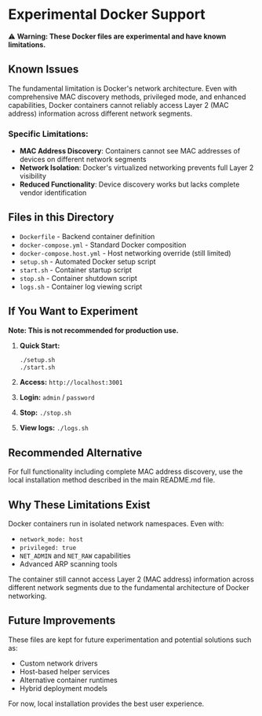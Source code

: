 # Experimental Docker Support

⚠️ **Warning: These Docker files are experimental and have known limitations.**

## Known Issues

The fundamental limitation is Docker's network architecture. Even with comprehensive MAC discovery methods, privileged mode, and enhanced capabilities, Docker containers cannot reliably access Layer 2 (MAC address) information across different network segments.

### Specific Limitations:
- **MAC Address Discovery**: Containers cannot see MAC addresses of devices on different network segments
- **Network Isolation**: Docker's virtualized networking prevents full Layer 2 visibility
- **Reduced Functionality**: Device discovery works but lacks complete vendor identification

## Files in this Directory

- `Dockerfile` - Backend container definition  
- `docker-compose.yml` - Standard Docker composition
- `docker-compose.host.yml` - Host networking override (still limited)
- `setup.sh` - Automated Docker setup script
- `start.sh` - Container startup script
- `stop.sh` - Container shutdown script  
- `logs.sh` - Container log viewing script

## If You Want to Experiment

**Note: This is not recommended for production use.**

1. **Quick Start:**
   ```bash
   ./setup.sh
   ./start.sh
   ```

2. **Access:** `http://localhost:3001`
3. **Login:** `admin` / `password`

4. **Stop:** `./stop.sh`
5. **View logs:** `./logs.sh`

## Recommended Alternative

For full functionality including complete MAC address discovery, use the local installation method described in the main README.md file.

## Why These Limitations Exist

Docker containers run in isolated network namespaces. Even with:
- `network_mode: host`
- `privileged: true` 
- `NET_ADMIN` and `NET_RAW` capabilities
- Advanced ARP scanning tools

The container still cannot access Layer 2 (MAC address) information across different network segments due to the fundamental architecture of Docker networking.

## Future Improvements

These files are kept for future experimentation and potential solutions such as:
- Custom network drivers
- Host-based helper services
- Alternative container runtimes
- Hybrid deployment models

For now, local installation provides the best user experience.